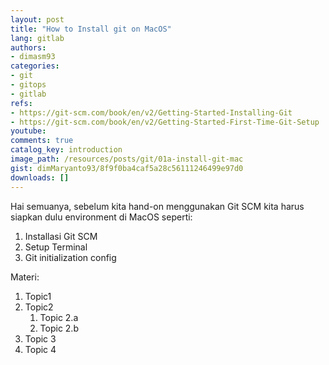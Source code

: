 ```yaml
---
layout: post
title: "How to Install git on MacOS"
lang: gitlab
authors:
- dimasm93
categories:
- git
- gitops
- gitlab
refs: 
- https://git-scm.com/book/en/v2/Getting-Started-Installing-Git
- https://git-scm.com/book/en/v2/Getting-Started-First-Time-Git-Setup
youtube: 
comments: true
catalog_key: introduction
image_path: /resources/posts/git/01a-install-git-mac
gist: dimMaryanto93/8f9f0ba4caf5a28c56111246499e97d0
downloads: []
---
```


Hai semuanya, sebelum kita hand-on menggunakan Git SCM kita harus siapkan dulu environment di MacOS seperti:

1. Installasi Git SCM
2. Setup Terminal
3. Git initialization config

<!--more-->

Materi: 

1. Topic1
2. Topic2
    1. Topic 2.a
    2. Topic 2.b
3. Topic 3
4. Topic 4